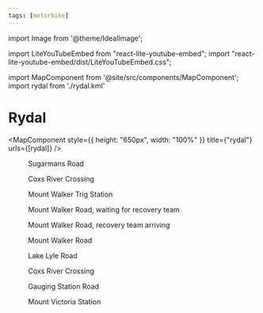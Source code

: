 ```yaml
---
tags: [motorbike]
---
```


import Image from '@theme/IdealImage';

import LiteYouTubeEmbed from "react-lite-youtube-embed";
import "react-lite-youtube-embed/dist/LiteYouTubeEmbed.css";

import MapComponent from '@site/src/components/MapComponent';
import rydal from './rydal.kml'

# Rydal

<MapComponent
    style={{ height: "650px", width: "100%" }}
    title={"rydal"}
    urls={[rydal]}
/>

<figure>
<Image img={require('./sugarmans-road.jpg')} />
<figcaption>Sugarmans Road</figcaption>
</figure>

<figure>
<Image img={require('./coxs-river-crossing.jpg')} />
<figcaption>Coxs River Crossing</figcaption>
</figure>

<figure>
<Image img={require('./mount-walker-trig-station.jpg')} />
<figcaption>Mount Walker Trig Station</figcaption>
</figure>

<figure>
<Image img={require('./mount-walker-road-waiting-for-recovery-team.jpg')} />
<figcaption>Mount Walker Road, waiting for recovery team</figcaption>
</figure>

<figure>
<Image img={require('./mount-walker-road-recovery-team-arriving.jpg')} />
<figcaption>Mount Walker Road, recovery team arriving</figcaption>
</figure>

<figure>
<Image img={require('./mount-walker-road.jpg')} />
<figcaption>Mount Walker Road</figcaption>
</figure>

<figure>
<LiteYouTubeEmbed
    id="QzTv0wZeIXM"
    title="Rydal - Lake Lyle Road"
    poster="maxresdefault"
  />
<figcaption>Lake Lyle Road</figcaption>
</figure>

<figure>
<LiteYouTubeEmbed
    id="NVVo8hE5wzw"
    title="Rydal - Coxs River Crossing"
    poster="maxresdefault"
  />
<figcaption>Coxs River Crossing</figcaption>
</figure>

<figure>
<LiteYouTubeEmbed
    id="PfooyXUk2JU"
    title="Rydal - Gauging Station Road"
    poster="maxresdefault"
  />
<figcaption>Gauging Station Road</figcaption>
</figure>

<figure>
<Image img={require('./mount-victoria-station.jpg')} />
<figcaption>Mount Victoria Station</figcaption>
</figure>
